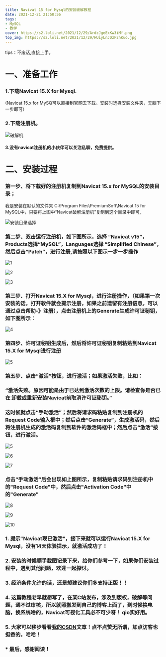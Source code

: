 ```yaml
---
title: Navivat 15 for Mysql的安装破解教程
date: 2021-12-21 21:50:56
tags: 
- MySQL
- 教学
cover: https://s2.loli.net/2021/12/29/ArdzJgeExKw3iMf.png
top_img: https://s2.loli.net/2021/12/29/HUiyLnJDzF2hKuo.jpg
---
```


tips：不废话,直接上手。

# 一、准备工作

### 1.下载Navicat 15.X for Mysql.

(Navicat 15.x for MySQ可以直接到官网去下载。安装时选择安装文件夹，无脑下一步即可）

### 2.下载注册机。

![破解机](https://img-blog.csdnimg.cn/c787babfc81540efadf2e675b407f1af.png?x-oss-process=image/watermark,type_ZHJvaWRzYW5zZmFsbGJhY2s,shadow_50,text_Q1NETiBA5rip5p-U55qE5qmZ5Y-Z54y_,size_19,color_FFFFFF,t_70,g_se,x_16)

#### 3.没有navicat注册机的小伙伴可以关注私聊，免费提供。

# 二、安装过程

### 第一步、将下载好的注册机复制到Navicat 15.x for MySQL的安装目录；

我是安装在默认的文件夹 C:\Program Files\PremiumSoft\Navicat 15 for MySQL中，只要将上图中“Navicat破解注册机”复制到这个目录中即可,

![安装目录选择](https://img-blog.csdnimg.cn/65e735058bcf4c64b085db306a4ad5fe.png?x-oss-process=image/watermark,type_ZHJvaWRzYW5zZmFsbGJhY2s,shadow_50,text_Q1NETiBA5rip5p-U55qE5qmZ5Y-Z54y_,size_17,color_FFFFFF,t_70,g_se,x_16)

### 第二步、双击运行注册机，如下图所示，选择 “Navicat v15”，Products选择“MySQL”，Languages选择 “Simplified Chinese”，然后点击“Patch”，进行注册,请按照以下图示一步一步操作

![1](https://img-blog.csdnimg.cn/bfc0ffe75bad4ab9b5e75f2797e5098c.png?x-oss-process=image/watermark,type_ZHJvaWRzYW5zZmFsbGJhY2s,shadow_50,text_Q1NETiBA5rip5p-U55qE5qmZ5Y-Z54y_,size_15,color_FFFFFF,t_70,g_se,x_16)

![2](https://img-blog.csdnimg.cn/f23eddb6dc9947e88844d9f28fe1bf91.png?x-oss-process=image/watermark,type_ZHJvaWRzYW5zZmFsbGJhY2s,shadow_50,text_Q1NETiBA5rip5p-U55qE5qmZ5Y-Z54y_,size_15,color_FFFFFF,t_70,g_se,x_16)

![3](https://img-blog.csdnimg.cn/3236b0ab095b42baa1c2a24ab693f9ed.png?x-oss-process=image/watermark,type_ZHJvaWRzYW5zZmFsbGJhY2s,shadow_50,text_Q1NETiBA5rip5p-U55qE5qmZ5Y-Z54y_,size_15,color_FFFFFF,t_70,g_se,x_16)

### 第三步、打开Navicat 15.X for Mysql，进行注册操作，（如果第一次安装的话，打开软件就会提示注册，如果之前遗留有注册信息，可以通过点击帮助-》注册），点击注册机上的Generate生成许可证秘钥，如下图所示：

![4](https://img-blog.csdnimg.cn/60c103a3bcd04cafa00c7246e4776c9e.png?x-oss-process=image/watermark,type_ZHJvaWRzYW5zZmFsbGJhY2s,shadow_50,text_Q1NETiBA5rip5p-U55qE5qmZ5Y-Z54y_,size_16,color_FFFFFF,t_70,g_se,x_16)

### 第四步、许可证秘钥生成后，然后将许可证秘钥复制粘贴到Navicat 15.X for Mysql进行注册


![5](https://img-blog.csdnimg.cn/afe3c0fd1b1a4de793bb515fa381b616.png?x-oss-process=image/watermark,type_ZHJvaWRzYW5zZmFsbGJhY2s,shadow_50,text_Q1NETiBA5rip5p-U55qE5qmZ5Y-Z54y_,size_20,color_FFFFFF,t_70,g_se,x_16)

### 第五步、点击“激活”按钮，进行激活；如果激活失败，比如：

### “激活失败。原因可能是由于已达到激活次数的上限。请检查你是否已在 卸载或重新安装Navicat前取消许可证秘钥。”

### 这时候就点击“手动激活”；然后将请求码粘贴复制到注册机的Request Code输入框中；然后点击“Generate”，生成激活码，然后将注册机生成的激活码复制到软件的激活码框中；然后点击“激活”按钮，进行激活。

![5](https://img-blog.csdnimg.cn/c0f17ee7165441ed8602b2deba43cccc.png?x-oss-process=image/watermark,type_ZHJvaWRzYW5zZmFsbGJhY2s,shadow_50,text_Q1NETiBA5rip5p-U55qE5qmZ5Y-Z54y_,size_10,color_FFFFFF,t_70,g_se,x_16)

![6](https://img-blog.csdnimg.cn/57b809b5a9df436db54f724c5cdd4111.png?x-oss-process=image/watermark,type_ZHJvaWRzYW5zZmFsbGJhY2s,shadow_50,text_Q1NETiBA5rip5p-U55qE5qmZ5Y-Z54y_,size_20,color_FFFFFF,t_70,g_se,x_16)

![7](https://img-blog.csdnimg.cn/c3a9b5b5b3e4469781c57dda299db682.png?x-oss-process=image/watermark,type_ZHJvaWRzYW5zZmFsbGJhY2s,shadow_50,text_Q1NETiBA5rip5p-U55qE5qmZ5Y-Z54y_,size_20,color_FFFFFF,t_70,g_se,x_16)

### 点击“手动激活”后会出现如上图所示，复制粘贴请求码到注册机中的"Request Code"中，然后点击"Activation Code"中的"Generate"

![8](https://img-blog.csdnimg.cn/03f4226e114a4cc69bdc4d4fb1ae95b9.png?x-oss-process=image/watermark,type_ZHJvaWRzYW5zZmFsbGJhY2s,shadow_50,text_Q1NETiBA5rip5p-U55qE5qmZ5Y-Z54y_,size_15,color_FFFFFF,t_70,g_se,x_16)

![9](https://img-blog.csdnimg.cn/4eb76e49877e4fd788b3cda0ff3a151c.png?x-oss-process=image/watermark,type_ZHJvaWRzYW5zZmFsbGJhY2s,shadow_50,text_Q1NETiBA5rip5p-U55qE5qmZ5Y-Z54y_,size_20,color_FFFFFF,t_70,g_se,x_16)

![10](https://img-blog.csdnimg.cn/034a7dde8c3a43c4842c85df91d60ce4.png?x-oss-process=image/watermark,type_ZHJvaWRzYW5zZmFsbGJhY2s,shadow_50,text_Q1NETiBA5rip5p-U55qE5qmZ5Y-Z54y_,size_16,color_FFFFFF,t_70,g_se,x_16)

### 1. 提示"Navicat现已激活"，接下来就可以运行Navicat 15.X for Mysql，没有14天体验提示，就激活成功了！

### 2. 安装的时候顺手截图记录下来，给你们参考一下，如果你们安装过程中，遇到其他问题，欢迎一起探讨。

### 3. 经济条件允许的话，还是想建议你们多支持正版！！

### 4. 这篇教程老早就想写了，在某C站发布，涉及到版权，破解等问题，通不过审核，所以就照搬发到自己的博客上面了，到时候换电脑，换系统啥的，Navicat可视化工具必不可少呀！ qio实好用。

### 5. 大家可以移步看看[我的CSDN](https://blog.csdn.net/m0_62145574?spm=1001.2100.3001.5343)文章！点不点赞无所谓，加点访客也挺香的，哈哈！

### * 最后，感谢阅读！